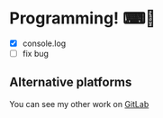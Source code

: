 # Programming! ⌨🔨
- [x] console.log
- [ ] fix bug

## Alternative platforms
You can see my other work on [GitLab](https://gitlab.com/xwilen22/)
